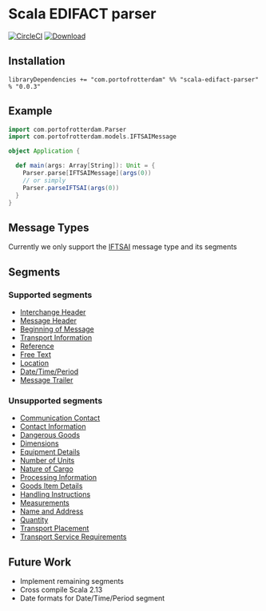 # Scala EDIFACT parser


[![CircleCI](https://circleci.com/gh/RotterdamLogisticsLab/scala-edifact-parser.svg?style=svg)](https://circleci.com/gh/RotterdamLogisticsLab/scala-edifact-parser) [![Download](https://api.bintray.com/packages/port-of-rotterdam/maven/scala-edifact-parser/images/download.svg)](https://bintray.com/port-of-rotterdam/maven/scala-edifact-parser/_latestVersion)

## Installation
`libraryDependencies += "com.portofrotterdam" %% "scala-edifact-parser" % "0.0.3"`

## Example
```scala
import com.portofrotterdam.Parser
import com.portofrotterdam.models.IFTSAIMessage

object Application {

  def main(args: Array[String]): Unit = {
    Parser.parse[IFTSAIMessage](args(0))
    // or simply
    Parser.parseIFTSAI(args(0))
  }
}
```


## Message Types
Currently we only support the [IFTSAI](http://www.unece.org/trade/untdid/d12a/trmd/iftsai_c.htm) message type and its segments

## Segments

### Supported segments
- [Interchange Header](https://www.stylusstudio.com/edifact/40100/UNB_.htm)
- [Message Header](http://www.unece.org/trade/untdid/d12a/trsd/trsdunh.htm)
- [Beginning of Message](http://www.unece.org/trade/untdid/d12a/trsd/trsdbgm.htm)
- [Transport Information](http://www.unece.org/trade/untdid/d12a/trsd/trsdtdt.htm)
- [Reference](http://www.unece.org/trade/untdid/d12a/trsd/trsdrff.htm)
- [Free Text](http://www.unece.org/trade/untdid/d12a/trsd/trsdftx.htm)
- [Location](http://www.unece.org/trade/untdid/d12a/trsd/trsdloc.htm)
- [Date/Time/Period](http://www.unece.org/trade/untdid/d12a/trsd/trsddtm.htm)
- [Message Trailer](http://www.unece.org/trade/untdid/d12a/trsd/trsdunt.htm)

### Unsupported segments
- [Communication Contact](http://www.unece.org/trade/untdid/d12a/trsd/trsdcom.htm)
- [Contact Information](http://www.unece.org/trade/untdid/d12a/trsd/trsdcta.htm)
- [Dangerous Goods](http://www.unece.org/trade/untdid/d12a/trsd/trsddgs.htm)
- [Dimensions](http://www.unece.org/trade/untdid/d12a/trsd/trsddim.htm)
- [Equipment Details](http://www.unece.org/trade/untdid/d12a/trsd/trsdeqd.htm)
- [Number of Units](http://www.unece.org/trade/untdid/d12a/trsd/trsdeqn.htm)
- [Nature of Cargo](http://www.unece.org/trade/untdid/d12a/trsd/trsdgds.htm)
- [Processing Information](http://www.unece.org/trade/untdid/d12a/trsd/trsdgei.htm)
- [Goods Item Details](http://www.unece.org/trade/untdid/d12a/trsd/trsdgid.htm)
- [Handling Instructions](http://www.unece.org/trade/untdid/d12a/trsd/trsdhan.htm)
- [Measurements](http://www.unece.org/trade/untdid/d12a/trsd/trsdmea.htm)
- [Name and Address](http://www.unece.org/trade/untdid/d12a/trsd/trsdnad.htm)
- [Quantity](http://www.unece.org/trade/untdid/d12a/trsd/trsdqty.htm)
- [Transport Placement](http://www.unece.org/trade/untdid/d12a/trsd/trsdtpl.htm)
- [Transport Service Requirements](http://www.unece.org/trade/untdid/d12a/trsd/trsdtsr.htm)


## Future Work
- Implement remaining segments
- Cross compile Scala 2.13
- Date formats for Date/Time/Period segment
